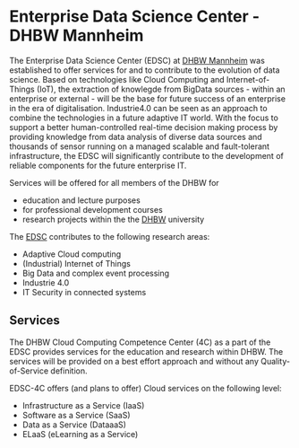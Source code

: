 # Enterprise Data Science Center - DHBW Mannheim

The Enterprise Data Science Center (EDSC) at [DHBW Mannheim](http://www.dhbw-mannheim.de) was established to offer services for and to contribute to the evolution of data science. Based on technologies like Cloud Computing and Internet-of-Things (IoT), the extraction of knowlegde from BigData sources - within an enterprise or external - will be the base for future success of an enterprise in the era of digitalisation. Industrie4.0 can be seen as an approach to combine the technologies in a future adaptive IT world. With the focus to support a better human-controlled real-time decision making process by providing knowledge from data analysis of diverse data sources and thousands of sensor running on a managed scalable and fault-tolerant infrastructure, the EDSC will significantly contribute to the development of reliable components for the future enterprise IT.  

Services will be offered for all members of the DHBW for 
* education and lecture purposes
* for professional development courses 
* research projects
within the the [DHBW](http://www.dhbw.de) university 

The [EDSC](http://www.edsc.dhbw-mannheim.de) contributes to the following research areas:
* Adaptive Cloud computing
* (Industrial) Internet of Things
* Big Data and complex event processing
* Industrie 4.0
* IT Security in connected systems

## Services
The DHBW Cloud Computing Competence Center (4C) as a part of the EDSC provides services for the education and research within DHBW. The services will be provided on a best effort approach and without any Quality-of-Service definition.

EDSC-4C offers (and plans to offer) Cloud services on the following level: 
* Infrastructure as a Service (IaaS)
* Software as a Service (SaaS)
* Data as a Service (DataaaS) 
* ELaaS (eLearning as a Service) 



